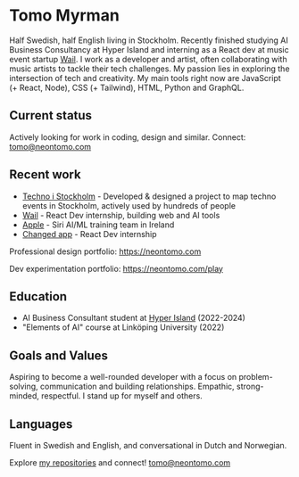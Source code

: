 # Tomo Myrman

Half Swedish, half English living in Stockholm. Recently finished studying AI Business Consultancy at Hyper Island and interning as a React dev at music event startup [Wail](https://www.linkedin.com/company/wailfm). I work as a developer and artist, often collaborating with music artists to tackle their tech challenges. My passion lies in exploring the intersection of tech and creativity. My main tools right now are JavaScript (+ React, Node), CSS (+ Tailwind), HTML, Python and GraphQL.

## Current status

Actively looking for work in coding, design and similar. Connect: tomo@neontomo.com

## Recent work

- [Techno i Stockholm](https://technoistockholm.se) - Developed & designed a project to map techno events in Stockholm, actively used by hundreds of people
- [Wail](https://www.linkedin.com/company/wailfm) - React Dev internship, building web and AI tools
- [Apple](https://www.apple.com/) - Siri AI/ML training team in Ireland
- [Changed app](https://www.gochanged.com) - React Dev internship

Professional design portfolio: https://neontomo.com

Dev experimentation portfolio: https://neontomo.com/play

## Education

- AI Business Consultant student at [Hyper Island](https://www.hyperisland.com) (2022-2024)
- "Elements of AI" course at Linköping University (2022)


## Goals and Values

Aspiring to become a well-rounded developer with a focus on problem-solving, communication and building relationships. Empathic, strong-minded, respectful. I stand up for myself and others.


## Languages

Fluent in Swedish and English, and conversational in Dutch and Norwegian.

Explore [my repositories](https://github.com/neontomo?tab=repositories) and connect! tomo@neontomo.com
